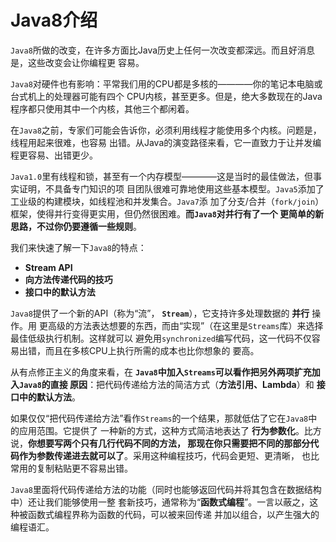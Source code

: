 Java8介绍
================================================================================
`Java8`所做的改变，在许多方面比Java历史上任何一次改变都深远。而且好消息是，这些改变会让你编程更
容易。

`Java8`对硬件也有影响：平常我们用的CPU都是多核的————你的笔记本电脑或台式机上的处理器可能有四个
CPU内核，甚至更多。但是，绝大多数现在的Java程序都只使用其中一个内核，其他三个都闲着。

在`Java8`之前，专家们可能会告诉你，必须利用线程才能使用多个内核。问题是，线程用起来很难，也容易
出错。从Java的演变路径来看，它一直致力于让并发编程更容易、出错更少。

`Java1.0`里有线程和锁，甚至有一个内存模型————这是当时的最佳做法，但事实证明，不具备专门知识的项
目团队很难可靠地使用这些基本模型。`Java5`添加了工业级的构建模块，如线程池和并发集合。`Java7`添
加了分支/合并（`fork/join`）框架，使得并行变得更实用，但仍然很困难。**而`Java8`对并行有了一个
更简单的新思路，不过你仍要遵循一些规则**。

我们来快速了解一下`Java8`的特点：
+ **Stream API**
+ **向方法传递代码的技巧**
+ **接口中的默认方法**

`Java8`提供了一个新的API（称为“流”， **`Stream`**），它支持许多处理数据的 **并行** 操作。用
更高级的方法表达想要的东西，而由“实现”（在这里是`Streams`库）来选择最佳低级执行机制。这样就可以
避免用`synchronized`编写代码，这一代码不仅容易出错，而且在多核CPU上执行所需的成本也比你想象的
要高。

从有点修正主义的角度来看，在 **`Java8`中加入`Streams`可以看作把另外两项扩充加入`Java8`的直接
原因**：把代码传递给方法的简洁方式（**方法引用、Lambda**）和 **接口中的默认方法**。

如果仅仅“把代码传递给方法”看作`Streams`的一个结果，那就低估了它在`Java8`中的应用范围。它提供了
一种新的方式，这种方式简洁地表达了 **行为参数化**。比方说，**你想要写两个只有几行代码不同的方法，
那现在你只需要把不同的那部分代码作为参数传递进去就可以了**。采用这种编程技巧，代码会更短、更清晰，
也比常用的复制粘贴更不容易出错。

`Java8`里面将代码传递给方法的功能（同时也能够返回代码并将其包含在数据结构中）还让我们能够使用一整
套新技巧，通常称为“**函数式编程**”。一言以蔽之，这种被函数式编程界称为函数的代码，可以被来回传递
并加以组合，以产生强大的编程语汇。
